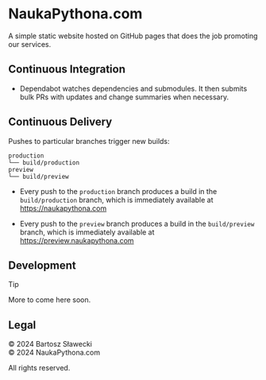# NaukaPythona.com

A simple static website hosted on GitHub pages that does the job promoting our services.

## Continuous Integration

- Dependabot watches dependencies and submodules.
  It then submits bulk PRs with updates and change summaries when necessary.


## Continuous Delivery

Pushes to particular branches trigger new builds:

```
production
└── build/production
preview
└── build/preview
```

- Every push to the `production` branch produces a build in the `build/production`
  branch, which is immediately available at https://naukapythona.com

- Every push to the `preview` branch produces a build in the `build/preview`
  branch, which is immediately available at https://preview.naukapythona.com

## Development

> [!tip]
> More to come here soon.

## Legal

© 2024 Bartosz Sławecki<br>
© 2024 NaukaPythona.com

All rights reserved.
